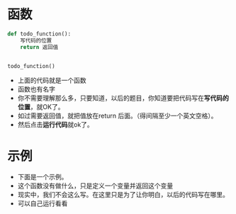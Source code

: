 # 函数

```python
def todo_function():
    写代码的位置
    return 返回值


todo_function()
```

- 上面的代码就是一个函数
- 函数也有名字
- 你不需要理解那么多，只要知道，以后的题目，你知道要把代码写在**写代码的位置**，就OK了。
- 如过需要返回值，就把值放在return 后面。（得间隔至少一个英文空格）。
- 然后点击**运行代码**就ok了。

# 示例

- 下面是一个示例。
- 这个函数没有做什么，只是定义一个变量并返回这个变量
- 现实中，我们不会这么写。在这里只是为了让你明白，以后的代码写在哪里。
- 可以自己运行看看